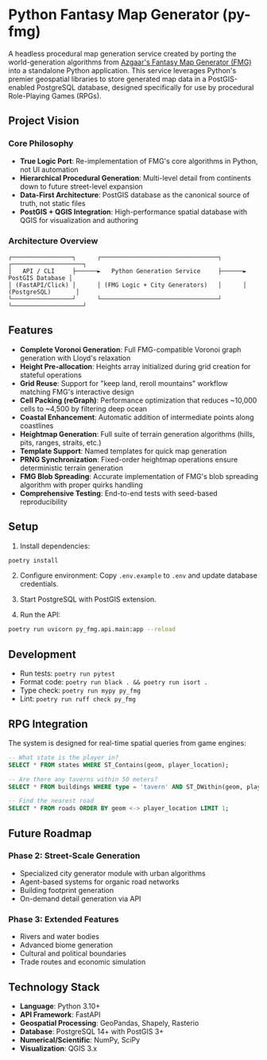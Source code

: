 # Python Fantasy Map Generator (py-fmg)

A headless procedural map generation service created by porting the world-generation algorithms from [Azgaar's Fantasy Map Generator (FMG)](https://github.com/Azgaar/Fantasy-Map-Generator) into a standalone Python application. This service leverages Python's premier geospatial libraries to store generated map data in a PostGIS-enabled PostgreSQL database, designed specifically for use by procedural Role-Playing Games (RPGs).

## Project Vision

### Core Philosophy
- **True Logic Port**: Re-implementation of FMG's core algorithms in Python, not UI automation
- **Hierarchical Procedural Generation**: Multi-level detail from continents down to future street-level expansion
- **Data-First Architecture**: PostGIS database as the canonical source of truth, not static files
- **PostGIS + QGIS Integration**: High-performance spatial database with QGIS for visualization and authoring

### Architecture Overview
```
┌─────────────────┐      ┌─────────────────────────────────┐      ┌────────────────────┐
│   API / CLI     ├──────►   Python Generation Service     ├──────►   PostGIS Database │
│ (FastAPI/Click) │      │ (FMG Logic + City Generators)   │      │ (PostgreSQL)       │
└─────────────────┘      └─────────────────────────────────┘      └────────────────────┘
```

## Features

- **Complete Voronoi Generation**: Full FMG-compatible Voronoi graph generation with Lloyd's relaxation
- **Height Pre-allocation**: Heights array initialized during grid creation for stateful operations
- **Grid Reuse**: Support for "keep land, reroll mountains" workflow matching FMG's interactive design
- **Cell Packing (reGraph)**: Performance optimization that reduces ~10,000 cells to ~4,500 by filtering deep ocean
- **Coastal Enhancement**: Automatic addition of intermediate points along coastlines
- **Heightmap Generation**: Full suite of terrain generation algorithms (hills, pits, ranges, straits, etc.)
- **Template Support**: Named templates for quick map generation
- **PRNG Synchronization**: Fixed-order heightmap operations ensure deterministic terrain generation
- **FMG Blob Spreading**: Accurate implementation of FMG's blob spreading algorithm with proper quirks handling
- **Comprehensive Testing**: End-to-end tests with seed-based reproducibility

## Setup

1. Install dependencies:
```bash
poetry install
```

2. Configure environment:
Copy `.env.example` to `.env` and update database credentials.

3. Start PostgreSQL with PostGIS extension.

4. Run the API:
```bash
poetry run uvicorn py_fmg.api.main:app --reload
```

## Development

- Run tests: `poetry run pytest`
- Format code: `poetry run black . && poetry run isort .`
- Type check: `poetry run mypy py_fmg`
- Lint: `poetry run ruff check py_fmg`

## RPG Integration

The system is designed for real-time spatial queries from game engines:

```sql
-- What state is the player in?
SELECT * FROM states WHERE ST_Contains(geom, player_location);

-- Are there any taverns within 50 meters?
SELECT * FROM buildings WHERE type = 'tavern' AND ST_DWithin(geom, player_location, 50);

-- Find the nearest road
SELECT * FROM roads ORDER BY geom <-> player_location LIMIT 1;
```

## Future Roadmap

### Phase 2: Street-Scale Generation
- Specialized city generator module with urban algorithms
- Agent-based systems for organic road networks
- Building footprint generation
- On-demand detail generation via API

### Phase 3: Extended Features
- Rivers and water bodies
- Advanced biome generation
- Cultural and political boundaries
- Trade routes and economic simulation

## Technology Stack

- **Language**: Python 3.10+
- **API Framework**: FastAPI
- **Geospatial Processing**: GeoPandas, Shapely, Rasterio
- **Database**: PostgreSQL 14+ with PostGIS 3+
- **Numerical/Scientific**: NumPy, SciPy
- **Visualization**: QGIS 3.x
